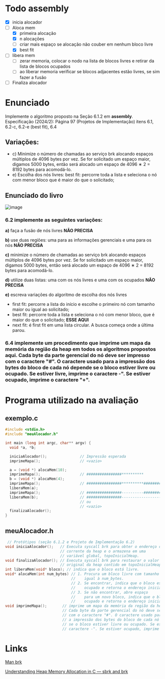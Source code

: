 # Todo assembly
- [x] inicia alocador
- [ ] Aloca mem
    - [x] primeira alocação
    - [x] n alocações
    - [ ] criar mais espaço se alocação não couber em nenhum bloco livre
    - [x] best fit
- [ ] libera mem
    - [ ] zerar memoria, colocar o nodo na lista de blocos livres e retirar da lista de blocos ocupados
    - [ ] ao liberar memoria verificar se blocos adjacentes estão livres, se sim fazer a fusão
- [ ] Finaliza alocador

# Enunciado
Implemente o algoritmo proposto na Seção 6.1.2 em **assembly**.
Especificação (2024/2): Página 97 (Projetos de Implementação) 
itens 6.1, 6.2-c, 6.2-e (best fit), 6.4 
## Variações:
* c) Minimize o número de chamadas ao serviço brk alocando espaços múltiplos de 4096 bytes por vez. Se for solicitado um espaço maior, digamos 5000 bytes, então será alocado um espaço de 4096 ∗ 2 = 8192 bytes para acomodá-lo.
* e) Escolha dos nós livres: best fit: percorre toda a lista e seleciona o nó com menor bloco que é maior do que o solicitado;

## Enunciado do livro
![image](https://github.com/user-attachments/assets/d28ae9b7-c205-4c3e-a99a-af6211473415)


### 6.2 implemente as seguintes variações:
**a)** faça a fusão de nós livres **NÃO PRECISA**

**b)** use duas regiões: uma para as informações gerenciais e uma para os nós **NÃO PRECISA**

**c)** minimize o número de chamadas ao serviço brk alocando espaços múltiplos de 4096 bytes por vez. Se for solicitado um espaço maior, digamos 5000 bytes, então será alocado um espaço de 4096 ∗ 2 = 8192 bytes
para acomodá-lo.

**d)** utilize duas listas: uma com os nós livres e uma com os ocupados **NÃO PRECISA**

**e)** escreva variações do algoritmo de escolha dos nós livres

* first fit: percorre a lista do início e escolhe o primeiro nó com tamanho maior ou igual ao solicitado;
* best fit: percorre toda a lista e seleciona o nó com menor bloco, que é maior do que o solicitado; **ESSE AQUI**
* next fit: é first fit em uma lista circular. A busca começa onde a última parou.
### 6.4 implemente um procedimento que imprime um mapa da memória da região da heap em todos os algoritmos propostos aqui. Cada byte da parte gerencial do nó deve ser impresso com o caractere "#". O caractere usado para a impressão dos bytes do bloco de cada nó depende se o bloco estiver livre ou ocupado. Se estiver livre, imprime o caractere -". Se estiver ocupado, imprime o caractere "+".
# Programa utilizado na avaliação
## exemplo.c
```cpp
#include <stdio.h>
#include "meuAlocador.h"

int main (long int argc, char** argv) {
  void *a, *b;

  iniciaAlocador();               // Impressão esperada
  imprimeMapa();                  // <vazio>

  a = (void *) alocaMem(10);
  imprimeMapa();                  // ################**********
  b = (void *) alocaMem(4);
  imprimeMapa();                  // ################**********##############****
  liberaMem(a);
  imprimeMapa();                  // ################----------##############****
  liberaMem(b);                   // ################----------------------------
                                  // ou
                                  // <vazio>
  finalizaAlocador();
}
```
## meuAlocador.h
```cpp
 // Protótipos (seção 6.1.2 e Projeto de Implementação 6.2)
void iniciaAlocador();   // Executa syscall brk para obter o endereço do topo
                         // corrente da heap e o armazena em uma
                         // variável global, topoInicialHeap.
void finalizaAlocador(); // Executa syscall brk para restaurar o valor
                         // original da heap contido em topoInicialHeap.
int liberaMem(void* bloco); // indica que o bloco está livre.
void* alocaMem(int num_bytes) // 1. Procura um bloco livre com tamanho maior ou
                              //    igual à num_bytes.
                              // 2. Se encontrar, indica que o bloco está
                              //    ocupado e retorna o endereço inicial do bloco;
                              // 3. Se não encontrar, abre espaço
                              //    para um novo bloco, indica que o bloco está
                              //    ocupado e retorna o endereço inicial do bloco.
void imprimeMapa();       // imprime um mapa da memória da região da heap.
                          // Cada byte da parte gerencial do nó deve ser impresso
                          // com o caractere "#". O caractere usado para
                          // a impressão dos bytes do bloco de cada nó depende
                          // se o bloco estiver livre ou ocupado. Se estiver livre, imprime o
                          // caractere -". Se estiver ocupado, imprime o caractere "+".

```


# Links

[Man brk](https://man7.org/linux/man-pages/man2/brk.2.html)

[Understanding Heap Memory Allocation in C — sbrk and brk](https://scottc130.medium.com/understanding-heap-memory-allocation-in-c-sbrk-and-brk-d9b95c344cbc)
